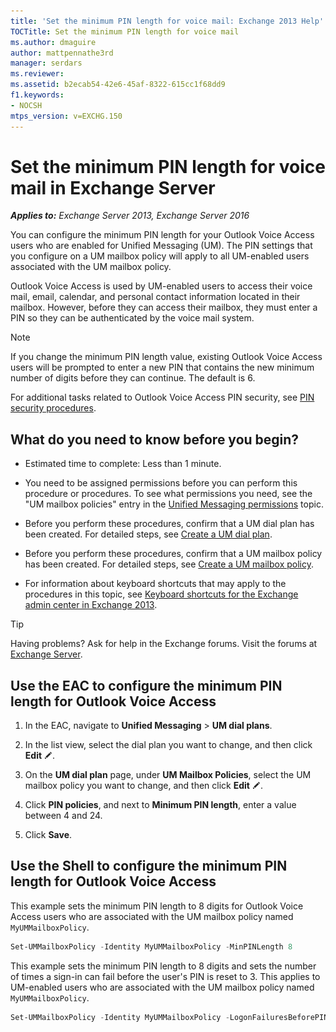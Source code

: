 ```yaml
---
title: 'Set the minimum PIN length for voice mail: Exchange 2013 Help'
TOCTitle: Set the minimum PIN length for voice mail
ms.author: dmaguire
author: mattpennathe3rd
manager: serdars
ms.reviewer:
ms.assetid: b2ecab54-42e6-45af-8322-615cc1f68dd9
f1.keywords:
- NOCSH
mtps_version: v=EXCHG.150
---
```


# Set the minimum PIN length for voice mail in Exchange Server

_**Applies to:** Exchange Server 2013, Exchange Server 2016_

You can configure the minimum PIN length for your Outlook Voice Access users who are enabled for Unified Messaging (UM). The PIN settings that you configure on a UM mailbox policy will apply to all UM-enabled users associated with the UM mailbox policy.

Outlook Voice Access is used by UM-enabled users to access their voice mail, email, calendar, and personal contact information located in their mailbox. However, before they can access their mailbox, they must enter a PIN so they can be authenticated by the voice mail system.

> [!NOTE]
> If you change the minimum PIN length value, existing Outlook Voice Access users will be prompted to enter a new PIN that contains the new minimum number of digits before they can continue. The default is 6.

For additional tasks related to Outlook Voice Access PIN security, see [PIN security procedures](pin-security-procedures-exchange-2013-help.md).

## What do you need to know before you begin?

- Estimated time to complete: Less than 1 minute.

- You need to be assigned permissions before you can perform this procedure or procedures. To see what permissions you need, see the "UM mailbox policies" entry in the [Unified Messaging permissions](unified-messaging-permissions-exchange-2013-help.md) topic.

- Before you perform these procedures, confirm that a UM dial plan has been created. For detailed steps, see [Create a UM dial plan](create-um-dial-plan-exchange-2013-help.md).

- Before you perform these procedures, confirm that a UM mailbox policy has been created. For detailed steps, see [Create a UM mailbox policy](create-um-mailbox-policy-exchange-2013-help.md).

- For information about keyboard shortcuts that may apply to the procedures in this topic, see [Keyboard shortcuts for the Exchange admin center in Exchange 2013](keyboard-shortcuts-in-the-exchange-admin-center-2013-help.md).

> [!TIP]
> Having problems? Ask for help in the Exchange forums. Visit the forums at [Exchange Server](https://go.microsoft.com/fwlink/p/?linkId=60612).

## Use the EAC to configure the minimum PIN length for Outlook Voice Access

1. In the EAC, navigate to **Unified Messaging** \> **UM dial plans**.

2. In the list view, select the dial plan you want to change, and then click **Edit** ![Edit icon](images/ITPro_EAC_EditIcon.gif).

3. On the **UM dial plan** page, under **UM Mailbox Policies**, select the UM mailbox policy you want to change, and then click **Edit** ![Edit icon](images/ITPro_EAC_EditIcon.gif).

4. Click **PIN policies**, and next to **Minimum PIN length**, enter a value between 4 and 24.

5. Click **Save**.

## Use the Shell to configure the minimum PIN length for Outlook Voice Access

This example sets the minimum PIN length to 8 digits for Outlook Voice Access users who are associated with the UM mailbox policy named `MyUMMailboxPolicy`.

```powershell
Set-UMMailboxPolicy -Identity MyUMMailboxPolicy -MinPINLength 8
```

This example sets the minimum PIN length to 8 digits and sets the number of times a sign-in can fail before the user's PIN is reset to 3. This applies to UM-enabled users who are associated with the UM mailbox policy named `MyUMMailboxPolicy`.

```powershell
Set-UMMailboxPolicy -Identity MyUMMailboxPolicy -LogonFailuresBeforePINReset 3 -MinPINLength 8
```

